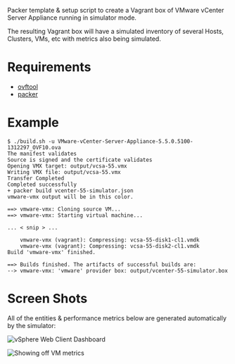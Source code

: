 Packer template & setup script to create a Vagrant box of VMware
vCenter Server Appliance running in simulator mode.

The resulting Vagrant box will have a simulated inventory of
several Hosts, Clusters, VMs, etc with metrics also being simulated.


Requirements
============

* [ovftool](https://my.vmware.com/web/vmware/details?productId=352&downloadGroup=OVFTOOL350)
* [packer](http://www.packer.io)

Example
=======

```
$ ./build.sh -u VMware-vCenter-Server-Appliance-5.5.0.5100-1312297_OVF10.ova
The manifest validates
Source is signed and the certificate validates
Opening VMX target: output/vcsa-55.vmx
Writing VMX file: output/vcsa-55.vmx
Transfer Completed                    
Completed successfully
+ packer build vcenter-55-simulator.json
vmware-vmx output will be in this color.

==> vmware-vmx: Cloning source VM...
==> vmware-vmx: Starting virtual machine...

... < snip > ...

    vmware-vmx (vagrant): Compressing: vcsa-55-disk1-cl1.vmdk
    vmware-vmx (vagrant): Compressing: vcsa-55-disk2-cl1.vmdk
Build 'vmware-vmx' finished.

==> Builds finished. The artifacts of successful builds are:
--> vmware-vmx: 'vmware' provider box: output/vcenter-55-simulator.box
```

Screen Shots
============

All of the entities & performance metrics below are generated automatically by the simulator:

![vSphere Web Client Dashboard](https://github.com/tehranian/vagrant-vcenter-simulator/raw/master/screenshots/dashboard.png)

![Showing off VM metrics](https://github.com/tehranian/vagrant-vcenter-simulator/raw/master/screenshots/metrics.png)
